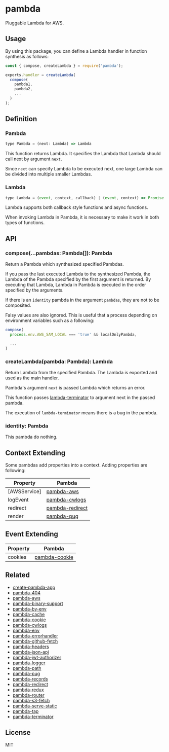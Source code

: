 # pambda

Pluggable Lambda for AWS.

## Usage

By using this package, you can define a Lambda handler in function synthesis as follows:

``` javascript
const { compose, createLambda } = require('pambda');

exports.handler = createLambda(
  compose(
    pambda1,
    pambda2,
    ...
  )
);
```

## Definition

### Pambda

``` javascript
type Pambda = (next: Lambda) => Lambda
```

This function returns Lambda. It specifies the Lambda that Lambda should call next by argument `next`.

Since `next` can specify Lambda to be executed next, one large Lambda can be divided into multiple smaller Lambdas.

### Lambda

``` javascript
type Lambda = (event, context, callback) | (event, context) => Promise
```

Lambda supports both callback style functions and async functions.

When invoking Lambda in Pambda, it is necessary to make it work in both types of functions.

## API

### compose(...pambdas: Pambda[]): Pambda

Return a Pambda which synthesized specified Pambdas.

If you pass the last executed Lambda to the synthesized Pambda, the Lambda of the Pambda specified by the first argument is returned.
By executing that Lambda, Lambda in Pambda is executed in the order specified by the arguments.

If there is an `identity` pambda in the argument `pambdas`, they are not to be composited.

Falsy values ​​are also ignored. This is useful that a process depending on environment variables such as a following:

``` javascript
compose(
  process.env.AWS_SAM_LOCAL === 'true' && localOnlyPambda,

  ...
)
```

### createLambda(pambda: Pambda): Lambda

Return Lambda from the specified Pambda. The Lambda is exported and used as the main handler.

Pambda's argument `next` is passed Lambda which returns an error.

This function passes [lambda-terminator](https://github.com/pambda/lambda-terminator) to argument next in the passed pambda.

The execution of `lambda-terminator` means there is a bug in the pambda.

### identity: Pambda

This pambda do nothing.

## Context Extending

Some pambdas add properties into a context. Adding properties are following:

| Property     | Pambda                                                       |
|--------------|--------------------------------------------------------------|
| [AWSService] | [pambda-aws](https://github.com/pambda/pambda-aws)           |
| logEvent     | [pambda-cwlogs](https://github.com/pambda/pambda-cwlogs)     |
| redirect     | [pambda-redirect](https://github.com/pambda/pambda-redirect) |
| render       | [pambda-pug](https://github.com/pambda/pambda-pug)           |

## Event Extending

| Property | Pambda                                                   |
|----------|----------------------------------------------------------|
| cookies  | [pambda-cookie](https://github.com/pambda/pambda-cookie) |

## Related

- [create-pambda-app](https://github.com/pambda/create-pambda-app)
- [pambda-404](https://github.com/pambda/pambda-404)
- [pambda-aws](https://github.com/pambda/pambda-aws)
- [pambda-binary-support](https://github.com/pambda/pambda-binary-support)
- [pambda-by-env](https://github.com/pambda/pambda-by-env)
- [pambda-cache](https://github.com/pambda/pambda-cache)
- [pambda-cookie](https://github.com/pambda/pambda-cookie)
- [pambda-cwlogs](https://github.com/pambda/pambda-cwlogs)
- [pambda-env](https://github.com/pambda/pambda-env)
- [pambda-errorhandler](https://github.com/pambda/pambda-errorhandler)
- [pambda-github-fetch](https://github.com/pambda/pambda-github-fetch)
- [pambda-headers](https://github.com/pambda/pambda-headers)
- [pambda-json-api](https://github.com/pambda/pambda-json-api)
- [pambda-jwt-authorizer](https://github.com/pambda/pambda-jwt-authorizer)
- [pambda-logger](https://github.com/pambda/pambda-logger)
- [pambda-path](https://github.com/pambda/pambda-path)
- [pambda-pug](https://github.com/pambda/pambda-pug)
- [pambda-records](https://github.com/pambda/pambda-records)
- [pambda-redirect](https://github.com/pambda/pambda-redirect)
- [pambda-redux](https://github.com/pambda/pambda-redux)
- [pambda-router](https://github.com/pambda/pambda-router)
- [pambda-s3-fetch](https://github.com/pambda/pambda-s3-fetch)
- [pambda-serve-static](https://github.com/pambda/pambda-serve-static)
- [pambda-tap](https://github.com/pambda/pambda-tap)
- [pambda-terminator](https://github.com/pambda/pambda-terminator)

## License

MIT
